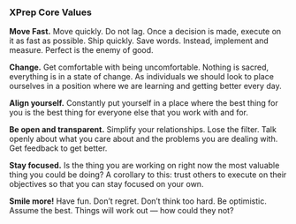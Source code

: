 ### XPrep Core Values

**Move Fast.**
Move quickly. Do not lag. Once a decision is made, execute on it as fast as possible. Ship quickly. Save words. Instead, implement and measure. Perfect is the enemy of good.

**Change.**
Get comfortable with being uncomfortable. Nothing is sacred, everything is in a state of change. As individuals we should look to place ourselves in a position where we are learning and getting better every day.

**Align yourself.**
Constantly put yourself in a place where the best thing for you is the best thing for everyone else that you work with and for.

**Be open and transparent.**
Simplify your relationships. Lose the filter. Talk openly about what you care about and the problems you are dealing with. Get feedback to get better.

**Stay focused.**
Is the thing you are working on right now the most valuable thing you could be doing? A corollary to this: trust others to execute on their objectives so that you can stay focused on your own.

**Smile more!**
Have fun. Don’t regret. Don’t think too hard. Be optimistic. Assume the best. Things will work out — how could they not?
